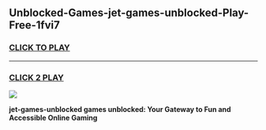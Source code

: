 
## Unblocked-Games-jet-games-unblocked-Play-Free-1fvi7
<h3>
<a href="https://premium76.site?title=jet-games-unblocked&ref=15A">CLICK TO PLAY</a></h3>
<hr>

<h3>
<a href="https://premium76.site?title=jet-games-unblocked&ref=15A">CLICK 2 PLAY</a>
  
</h3>

<a href="https://premium76.site?title=jet-games-unblocked&ref=15A"><img src="https://clearcache.store/games.png"></a>


**jet-games-unblocked games unblocked: Your Gateway to Fun and Accessible Online Gaming**
